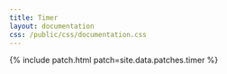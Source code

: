 ```yaml
---
title: Timer
layout: documentation
css: /public/css/documentation.css
---
```


{% include patch.html patch=site.data.patches.timer %}

